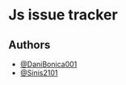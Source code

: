 
# Js issue tracker

## Authors

- [@DaniBonica001](https://www.github.com/DaniBonica001)
- [@Sinis2101](https://www.github.com/Sinis2101)



